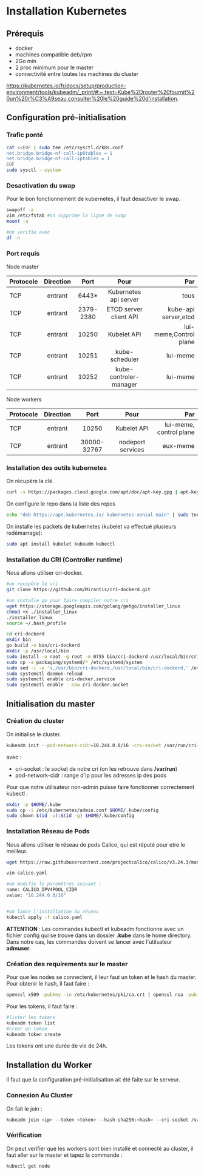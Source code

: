 # Installation Kubernetes

## Prérequis 

- docker
- machines compatible deb/rpm
- 2Go min
- 2 proc minimum pour le master
- connectivité entre toutes les machines du cluster

https://kubernetes.io/fr/docs/setup/production-environment/tools/kubeadm/_print/#:~:text=Kube%2Drouter%20fournit%20un%20r%C3%A9seau,consulter%20le%20guide%20d'installation.

## Configuration pré-initialisation

### Trafic ponté

```bash
cat <<EOF | sudo tee /etc/sysctl.d/k8s.conf
net.bridge.bridge-nf-call-ip6tables = 1
net.bridge.bridge-nf-call-iptables = 1
EOF
sudo sysctl --system
```
### Desactivation du swap

Pour le bon fonctionnement de kubernetes, il faut desactiver le swap.

```bash
swapoff -a
vim /etc/fstab #on supprime la ligne de swap
mount -a

#on verifie avec 
df -h 
```

### Port requis 

Node master

| Protocole | Direction | Port | Pour | Par |
|--- | :-:| :-: | :-: | --:|
| TCP| entrant | 6443* | Kubernetes api server| tous|
| TCP| entrant | 2379-2380 | ETCD server client API | kube-api server,etcd|
| TCP| entrant | 10250 | Kubelet API | lui-meme,Control plane |
| TCP | entrant | 10251 | kube-scheduler | lui-meme |
|TCP|entrant|10252|kube-controler-manager|lui-meme|

Node workers

| Protocole | Direction | Port | Pour | Par |
|--- | :-:| :-: | :-: | --:|
|TCP|entrant|10250|Kubelet API|lui-meme, control plane|
|TCP|entrant|30000-32767|nodeport services| eux-meme|


### Installation des outils kubernetes

On récupère la clé.

```bash
curl -s https://packages.cloud.google.com/apt/doc/apt-key.gpg | apt-key add
```

On configure le repo dans la liste des repos 

```bash
echo "deb https://apt.kubernetes.io/ kubernetes-xenial main" | sudo tee /etc/apt/sources.list.d/kubernetes.list > /dev/null
```

On installe les packets de kubernetes (kubelet va effectué plusieurs redémarrage): 

```bash
sudo apt install kubelet kubeadm kubectl
```

### Installation du CRI (Controller runtime)

Nous allons utiliser cri-docker.

```bash
#on recupère le cri
git clone https://github.com/Mirantis/cri-dockerd.git

#on installe go pour faire compiler notre cri
wget https://storage.googleapis.com/golang/getgo/installer_linux
chmod +x ./installer_linux
./installer_linux
source ~/.bash_profile

cd cri-dockerd
mkdir bin
go build -o bin/cri-dockerd
mkdir -p /usr/local/bin
sudo install -o root -g root -m 0755 bin/cri-dockerd /usr/local/bin/cri-dockerd
sudo cp -a packaging/systemd/* /etc/systemd/system
sudo sed -i -e 's,/usr/bin/cri-dockerd,/usr/local/bin/cri-dockerd,' /etc/systemd/system/cri-docker.service
sudo systemctl daemon-reload
sudo systemctl enable cri-docker.service
sudo systemctl enable --now cri-docker.socket
```

## Initialisation du master

### Création du cluster

On initialise le cluster.

```bash
kubeadm init --pod-network-cidr=10.244.0.0/16 -cri-socket /var/run/cri-dockerd.sock
```

avec : 
- cri-socket : le socket de notre cri (on les retrouve dans **/var/run**)
- pod-network-cidr : range d'ip pour les adresses ip des pods

Pour que notre utilisateur non-admin puisse faire fonctionner correctement kubectl : 
```bash
mkdir -p $HOME/.kube
sudo cp -i /etc/kubernetes/admin.conf $HOME/.kube/config
sudo chown $(id -u):$(id -g) $HOME/.kube/config
```

### Installation Réseau de Pods 

Nous allons utiliser le réseau de pods Calico, qui est réputé pour etre le meilleur.

```bash
wget https://raw.githubusercontent.com/projectcalico/calico/v3.24.3/manifests/calico.yaml

vim calico.yaml

#on modifie le paramètres suivant : 
name: CALICO_IPV4POOL_CIDR
value: "10.244.0.0/16"


#on lance l'installation du réseau
kubectl apply -f calico.yaml
```

**ATTENTION** : Les commandes kubectl et kubeadm fonctionne avec un fichier config qui se trouve dans un dossier **.kube** dans le home directory. Dans notre cas, les commandes doivent se lancer avec l'utilsateur **admuser**.

### Création des requirements sur le master

Pour que les nodes se connectent, il leur faut un token et le hash du master.<br>
Pour obtenir le hash, il faut faire : 

```bash
openssl x509 -pubkey -in /etc/kubernetes/pki/ca.crt | openssl rsa -pubin -outform der 2>/dev/null |    openssl dgst -sha256 -hex | sed 's/^.* //'
```

Pour les tokens, il faut faire : 

```bash
#lister les tokens
kubeadm token list
#creer un token
kubeadm token create
```

Les tokens ont une durée de vie de 24h.
## Installation du Worker

Il faut que la configuration pré-initialisation ait été faite sur le serveur.
### Connexion Au Cluster

On fait le join : 

```bash
kubeadm join <ip> --token <token> --hash sha256:<hash> --cri-socket /var/run/cri-dockerd.sock
```

### Vérification

On peut verifier que les workers sont bien installé et connecté au cluster, il faut aller sur le master et tapez la commande : 

```bash
kubectl get node
```